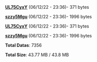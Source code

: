 [**UL75CyxY**](/data/UL75CyxY.txt) (06/12/22 - 23:36)- 371 bytes

[**szzy5Mgu**](/data/szzy5Mgu.txt) (06/12/22 - 23:36)- 1996 bytes

[**UL75CyxY**](/data/UL75CyxY.txt) (06/12/22 - 23:36)- 371 bytes

[**szzy5Mgu**](/data/szzy5Mgu.txt) (06/12/22 - 23:36)- 1996 bytes

**Total Datas**: 7356

**Total Size**: 43.77 MB / 43.8 MB